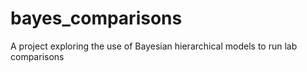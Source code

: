 # bayes_comparisons
 A project exploring the use of Bayesian hierarchical models to run lab comparisons

